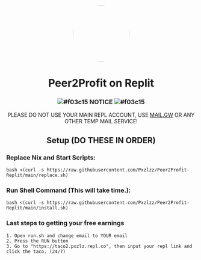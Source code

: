 <div align="center">
<img style="border-radius:50%" height="150px" src="https://raw.githubusercontent.com/Pxzlzz/Peer2Profit-Replit/main/assets/peer2profit.png">
<h1>Peer2Profit on Replit</h1>

### ![#f03c15](https://via.placeholder.com/15/f03c15/f03c15.png) NOTICE ![#f03c15](https://via.placeholder.com/15/f03c15/f03c15.png)
PLEASE DO NOT USE YOUR MAIN REPL ACCOUNT, USE [MAIL.GW](https://mail.gw) OR ANY OTHER TEMP MAIL SERVICE!

</div>
<div align="center">

## Setup (DO THESE IN ORDER)

</div>

### Replace Nix and Start Scripts:

```
bash <(curl -s https://raw.githubusercontent.com/Pxzlzz/Peer2Profit-Replit/main/replace.sh)
```

### Run Shell Command (This will take time.):

```
bash <(curl -s https://raw.githubusercontent.com/Pxzlzz/Peer2Profit-Replit/main/install.sh)
```

### Last steps to getting your free earnings

```
1. Open run.sh and change email to YOUR email
2. Press the RUN button
3. Go to "https://taco2.pxzlz.repl.co", then input your repl link and click the taco. (24/7)
```
